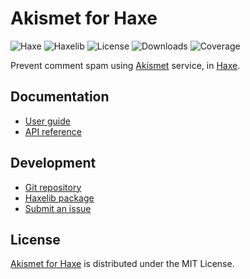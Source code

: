 # Akismet for Haxe
![Haxe](https://badgen.net/badge/haxe/%3E%3D4.2.0/green) ![Haxelib](https://badgen.net/haxelib/v/akismet) ![License](https://badgen.net/haxelib/license/akismet) ![Downloads](https://badgen.net/haxelib/d/akismet) ![Coverage](https://badgen.net/codecov/c/github/cedx/akismet.hx)

Prevent comment spam using [Akismet](https://akismet.com) service, in [Haxe](https://haxe.org).

## Documentation
- [User guide](https://github.com/cedx/akismet.hx/wiki)
- [API reference](https://cedx.github.io/akismet.hx)

## Development
- [Git repository](https://github.com/cedx/akismet.hx)
- [Haxelib package](https://lib.haxe.org/p/akismet)
- [Submit an issue](https://github.com/cedx/akismet.hx/issues)

## License
[Akismet for Haxe](https://github.com/cedx/akismet.hx) is distributed under the MIT License.
